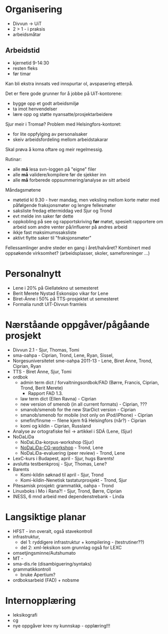# Organisering

* Divvun -> UiT
* 2 > 1 - i praksis
* arbeidsmåtar

## Arbeidstid
* kjernetid 9-14:30
* resten fleks
* før timar

Kan bli ekstra innsats ved innspurtar ol, avspasering etterpå.

Det er flere gode grunner for å jobbe på UiT-kontorene:
* bygge opp et godt arbeidsmiljø
* ta imot henvendelser
* lære opp og støtte nyansatte/prosjektarbeidere

Sjur meir i Tromsø? Problem med Helsingfors-kontoret:
* for lite oppfylging av personalsaker
* skeiv arbeidsfordeling mellom arbeidstakarar

Skal prøva å koma oftare og meir regelmessig.

Rutinar:
* alle **må** lesa svn-loggen på "eigne" filer
* alle **må** validere/kompilere før de sjekker inn
* alle **må** forberede oppsummering/analyse av sitt arbeid

Måndagsmøtene
* møtetid kl 9.30 - hver mandag, men veksling mellom korte møter med påfølgende fraksjonsmøter og lengre fellesmøter
* saksliste fredag ettermiddag ved Sjur og Trond
* evt melde inn saker før dette
* oppkobling på see og rapportskriving **før** møtet, spesielt rapportere om arbeid som andre venter på/influerer på andres arbeid
* ikkje fast maksimumssaksliste
* aktivt flytte saker til "fraksjonsmøter"

Fellessamlinger andre steder en gang i året/halvåret? Kombinert med oppsøkende virksomhet? (arbeidsplasser, skoler, sameforeninger ...)

# Personalnytt

* Lene i 20% på Giellatekno ut semesteret
* Berit Merete Nystad Eskonsipo vikar for Lene
* Biret-Ánne i 50% på TTS-prosjektet ut semesteret
* Formalia rundt UIT-Divvun framleis

# Nærståande oppgåver/pågåande prosjekt

* Divvun 2.1 - Sjur, Thomas, Tomi
* sma-oahpa - Ciprian, Trond, Lene, Ryan, Sissel,
* Norgesuniversitetet sme-oahpa 2011-13 - Lene, Biret Ánne, Trond, Ciprian, Ryan
* TTS - Biret Ánne, Sjur, Tomi
* ordbok
    - admin term dict / forvaltningsordbok/FAD (Børre, Francis, Ciprian, Trond, Berit Merete)
        - Rapport FAD 1.3.
    - law term dict (Ellen Ravna) - Ciprian
    - new version of smenob (in all current formats) - Ciprian, ???
    - smanob/smenob for the new StarDict version - Ciprian
    - smanob/smenob for mobile (not only on iPod/iPhone) - Ciprian
    - smefin/finsme -- filene kjem frå Helsingfors (når?) - Ciprian
    - komi og kildin - Ciprian, Russland
* Analyse av ortografiske feil -> artikkel i SDÁ (Lene, (Sjur)
* NoDaLiDa
    - NoDaLiDa-korpus-workshop (Sjur)
    - [NoDaLiDa-CG-workshop](http://giellatekno.uit.no/cg/11/index.html) - Trond, Lene
    - NoDaLiDa-evaluering (peer review) - Trond, Lene
* LexC-kurs i Budapest, april - Sjur, hugs Barents!
* avslutta testbenkprosj - Sjur, Thomas, Lene?
* Barents
    - Komi-kildin søknad til april - Sjur, Trond
    - Komi-kildin-Nenetisk tastaturprosjekt - Trond, Sjur
* Pitesamisk prosjekt: grammatikk, oahpa - Trond
* Linuxboks i Mo i Rana?! - Sjur, Trond, Børre, Ciprian
* INESS, 6 mnd arbeid med dependenstrebank - Linda

# Langsiktige  planar

* HFST - inn overalt, også stavekontroll
* infrastruktur,
    - del 1: ryddigere infrastruktur + kompilering - (testrutiner??)
    - del 2: xml-leksikon som grunnlag også for LEXC
* omsetjingsminne/Autshumato
* MT -
* sma-dis.rle (disambiguering/syntaks)
* grammatikkontroll
    - bruke Apertium?
* ordboksarbeid (FAD) + nobsme

# Internopplæring

* leksikografi
* cg
* nye oppgåver krev ny kunnskap - opplæring!!!
